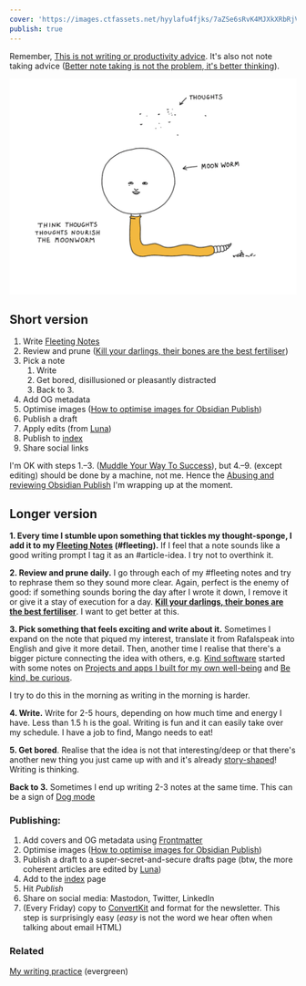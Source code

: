 ```yaml
---
cover: 'https://images.ctfassets.net/hyylafu4fjks/7aZSe6sRvK4MJXkXRbRjVU/9fcecb1c157e85ac43bdf1b2caed66a7/Untitled_Artwork_5.png'
publish: true
---
```

Remember, [This is not writing or productivity advice](<../This is not writing or productivity advice>). It's also not note taking advice ([Better note taking is not the problem, it's better thinking](<../Better note taking is not the problem, it's better thinking>)). 

![312](moonworm.webp)

## Short version

1. Write [Fleeting Notes](<../Fleeting Notes>)
2. Review and prune ([Kill your darlings, their bones are the best fertiliser](<../Kill your darlings, their bones are the best fertiliser>))
3. Pick a note
	1. Write
	2. Get bored, disillusioned or pleasantly distracted
	3. Back to 3.
4. Add OG metadata
5. Optimise images ([How to optimise images for Obsidian Publish](<../How to optimise images for Obsidian Publish>))
6. Publish a draft
7. Apply edits (from [Luna](https://www.lunifer.net))
8. Publish to [index](<../index>)
9. Share social links

I'm OK with steps 1.–3. ([Muddle Your Way To Success](<../Muddle Your Way To Success>)), but 4.–9. (except editing) should be done by a machine, not me. Hence the [Abusing and reviewing Obsidian Publish](<../Abusing and reviewing Obsidian Publish>) I'm wrapping up at the moment.

## Longer version

**1\. Every time I stumble upon something that tickles my thought-sponge, I add it to my [Fleeting Notes](<../Fleeting Notes>) (\#fleeting).** If I feel that a note sounds like a good writing prompt I tag it as an \#article-idea. I try not to overthink it.

**2\. Review and prune daily.** I go through each of my \#fleeting notes and try to rephrase them so they sound more clear. Again, perfect is the enemy of good: if something sounds boring the day after I wrote it down, I remove it or give it a stay of execution for a day. **[Kill your darlings, their bones are the best fertiliser](<../Kill your darlings, their bones are the best fertiliser>)**. I want to get better at this.

**3\. Pick something that feels exciting and write about it.** Sometimes I expand on the note that piqued my interest, translate it from Rafalspeak into English and give it more detail. Then, another time I realise that there's a bigger picture connecting the idea with others, e.g. [Kind software](<../Kind software>) started with some notes on [Projects and apps I built for my own well-being](<../Projects and apps I built for my own well-being>) and [Be kind, be curious](<../Be kind, be curious>). 

I try to do this in the morning as writing in the morning is harder.

**4\. Write.** Write for 2-5 hours, depending on how much time and energy I have. Less than 1.5 h is the goal. Writing is fun and it can easily take over my schedule. I have a job to find, Mango needs to eat!

**5\. Get bored**. Realise that the idea is not that interesting/deep or that there's another new thing you just came up with and it's already [story-shaped](<../Stories Help Us Learn, Teach and Remember>)! Writing is thinking.

**Back to 3.** Sometimes I end up writing 2-3 notes at the same time. This can be a sign of [Dog mode](<../Dog mode>)

### Publishing:

1. Add covers and OG metadata using [Frontmatter](https://frontmatter.codes/docs/markdown)
2. Optimise images ([How to optimise images for Obsidian Publish](<../How to optimise images for Obsidian Publish>))
3. Publish a draft to a super-secret-and-secure drafts page (btw, the more coherent articles are edited by [Luna](https://www.lunifer.net))
4. Add to the [index](<../index>) page
5. Hit *Publish*
6. Share on social media: Mastodon, Twitter, LinkedIn
7. (Every Friday) copy to [ConvertKit](https://convertkit.com) and format for the newsletter. This step is surprisingly easy (*easy* is not the word we hear often when talking about email HTML)



### Related

[My writing practice](<../My writing practice>) (evergreen)
